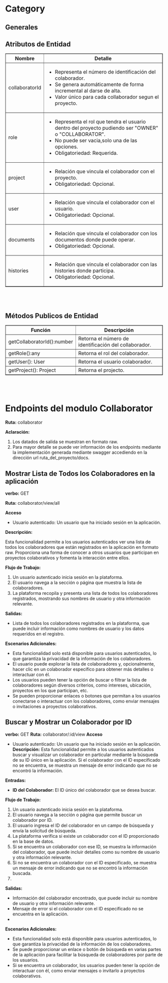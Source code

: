 # Category

## Generales

## Atributos de Entidad

<table border="1" width=100%>
<thead><tr><th>Nombre</th><th>Detalle</th></tr></thead>
<tbody>
<tr><td>collaboratorId</td>
<td><ul><li>Representa el número de identificación del colaborador.</li>
<li>Se genera automáticamente de forma incremental al darse de alta.</li>
<li>Valor único para cada collaborador segun el proyecto.</li>
</ul></td></tr>
<tr><td>role</td><td><ul>
<li>Representa el rol que tendra el usuario dentro del proyecto pudiendo ser "OWNER" o "COLLABORATOR".</li>
<li>No puede ser vacia,solo una de las opciones.</li>
<li>Obligatoriedad: Requerida.</li></ul></td></tr>
<tr><td>project</td><td>
<ul><li>Relación que vincula el colaborador con el proyecto.</li>
<li>Obligatoriedad: Opcional.</li></ul></td></tr>
<tr><td>user</td><td>
<ul><li>Relación que vincula el colaborador con el usuario.</li>
<li>Obligatoriedad: Opcional.</li></ul></td></tr>
<tr><td>documents</td><td>
<ul><li>Relación que vincula el colaborador con los documentos donde puede operar.</li>
<li>Obligatoriedad: Opcional.</li></ul></td></tr>
<tr><td>histories</td><td>
<ul><li>Relación que vincula el colaborador con las histories donde participa.</li>
<li>Obligatoriedad: Opcional.</li></ul></td></tr>
</tbody>
</table>
</br></br>

## Métodos Publicos de Entidad

<table border="1" width=100%>
<thead><tr><th>Función</th><th>Descripción</th></tr></thead>
<tbody>
<tr><td>getCollaboratorId():number</td><td>Retorna el número de identificación del collaborador.</td></tr>
<tr><td>getRole():any </td><td>Retorna el rol del colaborador.</td></tr>
<tr><td>getUser(): User </td><td>Retorna el usuario colaborador.</td></tr>
<tr><td>getProject(): Project </td><td>Retorna el projecto.</td></tr>
</tbody>
</table>
</br>
</br>

# Endpoints del modulo Collaborator
**Ruta:** collaborator

**Aclaración:** 
1. Los datados de salida se muestran en formato raw.
2. Para mayor detalle se puede ver información de los endpoints mediante la implementación generada mediante swagger accediendo en la dirección url ruta_del_proyecto/docs.

## Mostrar Lista de Todos los Colaboradores en la aplicación
**verbo:** GET

**Ruta:** collaborator/view/all

**Acceso** 

- Usuario autenticado: Un usuario que ha iniciado sesión en la aplicación.
  
**Descripción:**

Esta funcionalidad permite a los usuarios autenticados ver una lista de todos los colaboradores que están registrados en la aplicación en formato raw. Proporciona una forma de conocer a otros usuarios que participan en proyectos colaborativos y fomenta la interacción entre ellos.

**Flujo de Trabajo:**

1. Un usuario autenticado inicia sesión en la plataforma.
2. El usuario navega a la sección o página que muestra la lista de colaboradores.
3. La plataforma recopila y presenta una lista de todos los colaboradores registrados, mostrando sus nombres de usuario y otra información relevante.
   
**Salidas:**

- Lista de todos los colaboradores registrados en la plataforma, que puede incluir información como nombres de usuario y los datos requeridos en el registro.
  
**Escenarios Adicionales:**
- Esta funcionalidad solo está disponible para usuarios autenticados, lo que garantiza la privacidad de la información de los colaboradores.
- El usuario puede explorar la lista de colaboradores y, opcionalmente, hacer clic en un colaborador específico para obtener más detalles o interactuar con él.
- Los usuarios pueden tener la opción de buscar o filtrar la lista de colaboradores según diversos criterios, como intereses, ubicación, proyectos en los que participan, etc.
- Se pueden proporcionar enlaces o botones que permitan a los usuarios conectarse o interactuar con los colaboradores, como enviar mensajes o invitaciones a proyectos colaborativos.

## Buscar y Mostrar un Colaborador por ID 
**verbo:** GET
**Ruta:** collaborator/:id/view
**Acceso** 
- Usuario autenticado: Un usuario que ha iniciado sesión en la aplicación.
**Descripción:**
Esta funcionalidad permite a los usuarios autenticados buscar y visualizar un colaborador en particular mediante la búsqueda de su ID único en la aplicación. Si el colaborador con el ID especificado no se encuentra, se muestra un mensaje de error indicando que no se encontró la información.

**Entradas:**
- **ID del Colaborador:** El ID único del colaborador que se desea buscar.
  
**Flujo de Trabajo:**
1. Un usuario autenticado inicia sesión en la plataforma.
2. El usuario navega a la sección o página que permite buscar un colaborador por ID.
3. El usuario ingresa el ID del colaborador en un campo de búsqueda y envía la solicitud de búsqueda.
4. La plataforma verifica si existe un colaborador con el ID proporcionado en la base de datos.
5. Si se encuentra un colaborador con ese ID, se muestra la información del colaborador, que puede incluir detalles como su nombre de usuario y otra información relevante.
6. Si no se encuentra un colaborador con el ID especificado, se muestra un mensaje de error indicando que no se encontró la información buscada.
7. 
**Salidas:**
- Información del colaborador encontrado, que puede incluir su nombre de usuario y otra información relevante.
- Mensaje de error si el colaborador con el ID especificado no se encuentra en la aplicación.
- 
**Escenarios Adicionales:**
- Esta funcionalidad solo está disponible para usuarios autenticados, lo que garantiza la privacidad de la información de los colaboradores.
- Se puede proporcionar un enlace o botón de búsqueda en varias partes de la aplicación para facilitar la búsqueda de colaboradores por parte de los usuarios.
- Si se encuentra un colaborador, los usuarios pueden tener la opción de interactuar con él, como enviar mensajes o invitarlo a proyectos colaborativos.
